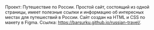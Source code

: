 Проект: Путешествие по России. Простой сайт, состоящий из одной страницы, имеет полезные ссылки и информацию об интересных местах для путешествий в России. Сайт создан на HTML и CSS по макету в Figma. Ссылка: https://barsurku.github.io/russian-travel/.